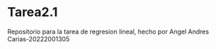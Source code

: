 # Tarea2.1
Repositorio para la tarea de regresion lineal, hecho por Angel Andres Carias-20222001305
